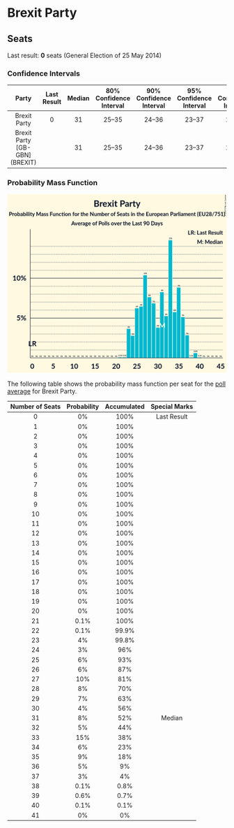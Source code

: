 # Brexit Party

## Seats

Last result: **0** seats (General Election of 25 May 2014)

### Confidence Intervals

| Party | Last Result | Median | 80% Confidence Interval | 90% Confidence Interval | 95% Confidence Interval | 99% Confidence Interval |
|:-----:|:-----------:|:------:|:-----------------------:|:-----------------------:|:-----------------------:|:-----------------------:|
| Brexit Party | 0 | 31 | 25–35 | 24–36 | 23–37 | 23–39 |
| Brexit Party [GB-GBN] (BREXIT) | | 31 | 25–35 | 24–36 | 23–37 | 23–39 |

### Probability Mass Function

![Graph with seats probability mass function not yet produced](average-2019-05-26-seats-pmf-brexitparty.png "Seats Probability Mass Function")

The following table shows the probability mass function per seat for the [poll average](average-2019-05-26.html) for Brexit Party.

| Number of Seats | Probability | Accumulated | Special Marks |
|:---------------:|:-----------:|:-----------:|:-------------:|
| 0 | 0% | 100% | Last Result |
| 1 | 0% | 100% |  |
| 2 | 0% | 100% |  |
| 3 | 0% | 100% |  |
| 4 | 0% | 100% |  |
| 5 | 0% | 100% |  |
| 6 | 0% | 100% |  |
| 7 | 0% | 100% |  |
| 8 | 0% | 100% |  |
| 9 | 0% | 100% |  |
| 10 | 0% | 100% |  |
| 11 | 0% | 100% |  |
| 12 | 0% | 100% |  |
| 13 | 0% | 100% |  |
| 14 | 0% | 100% |  |
| 15 | 0% | 100% |  |
| 16 | 0% | 100% |  |
| 17 | 0% | 100% |  |
| 18 | 0% | 100% |  |
| 19 | 0% | 100% |  |
| 20 | 0% | 100% |  |
| 21 | 0.1% | 100% |  |
| 22 | 0.1% | 99.9% |  |
| 23 | 4% | 99.8% |  |
| 24 | 3% | 96% |  |
| 25 | 6% | 93% |  |
| 26 | 6% | 87% |  |
| 27 | 10% | 81% |  |
| 28 | 8% | 70% |  |
| 29 | 7% | 63% |  |
| 30 | 4% | 56% |  |
| 31 | 8% | 52% | Median |
| 32 | 5% | 44% |  |
| 33 | 15% | 38% |  |
| 34 | 6% | 23% |  |
| 35 | 9% | 18% |  |
| 36 | 5% | 9% |  |
| 37 | 3% | 4% |  |
| 38 | 0.1% | 0.8% |  |
| 39 | 0.6% | 0.7% |  |
| 40 | 0.1% | 0.1% |  |
| 41 | 0% | 0% |  |


